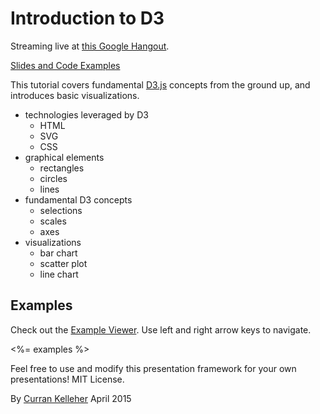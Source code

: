 # Introduction to D3

Streaming live at [this Google Hangout](https://plus.google.com/hangouts/_/g2adpgfm4tkrdvwq3qgcbanmfaa).

[Slides and Code Examples](http://curran.github.io/screencasts/introToD3/examples/viewer/#/)

This tutorial covers fundamental [D3.js](http://d3js.org/) concepts from the ground up, and introduces basic visualizations.

 * technologies leveraged by D3
   * HTML
   * SVG
   * CSS
 * graphical elements
   * rectangles
   * circles
   * lines
 * fundamental D3 concepts
   * selections
   * scales
   * axes
 * visualizations
   * bar chart
   * scatter plot
   * line chart

## Examples

Check out the [Example Viewer](http://curran.github.io/screencasts/introToD3/examples/viewer/#/1). Use left and right arrow keys to navigate.

<%= examples %>

Feel free to use and modify this presentation framework for your own presentations! MIT License.

By [Curran Kelleher](https://github.com/curran/portfolio) April 2015
